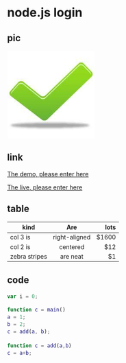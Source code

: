 ﻿# node.js login

## pic
![](/public/images/r1.jpg)


## link
[The demo, please enter here](https://myaccount.vantagefx.cn/tradingaccounts/registerdemo?i=Mzg0OTEmMzI3ODM2)

[The live, please enter here](https://myaccount.vantagefx.cn/tradingaccounts/registerlive?i=Mzg0OTEmMzI3ODM2)

## table

| kind          | Are           | lots  |
| ------------- |:-------------:| -----:|
| col 3 is      | right-aligned | $1600 |
| col 2 is      | centered      |   $12 |
| zebra stripes | are neat      |    $1 |


## code


```js
var i = 0;
```

```matlab
function c = main()
a = 1;
b = 2;
c = add(a, b);

function c = add(a,b)
c = a+b;
```




